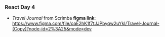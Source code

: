 ### React Day 4
- _Travel Journal_ from Scrimba __figma link__: https://www.figma.com/file/oaE2hK1f7tJJPbyqw2uYkI/Travel-Journal-(Copy)?node-id=2%3A25&mode=dev